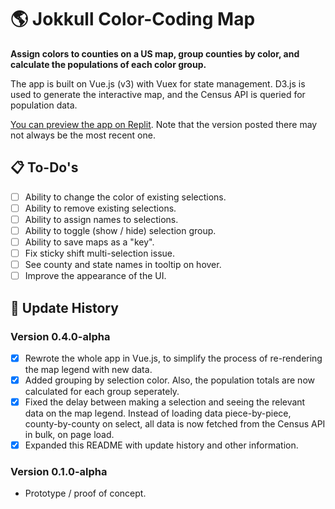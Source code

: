 :earth_americas: Jokkull Color-Coding Map
========================

**Assign colors to counties on a US map, group counties by color, and calculate the populations of each color group.**

The app is built on Vue.js (v3) with Vuex for state management. D3.js is used to generate the interactive map, and the Census API is queried for population data.

[You can preview the app on Replit](https://replit.com/join/tyghgmriur-metaaxiom). Note that the version posted there may not always be the most recent one.

## :clipboard: To-Do's

* [ ] Ability to change the color of existing selections.
* [ ] Ability to remove existing selections.
* [ ] Ability to assign names to selections.
* [ ] Ability to toggle (show / hide) selection group.
* [ ] Ability to save maps as a "key".
* [ ] Fix sticky shift multi-selection issue.
* [ ] See county and state names in tooltip on hover.
* [ ] Improve the appearance of the UI.

## :date: Update History

### Version 0.4.0-alpha

* [x] Rewrote the whole app in Vue.js, to simplify the process of re-rendering the map legend with new data.
* [x] Added grouping by selection color. Also, the population totals are now calculated for each group seperately.
* [x] Fixed the delay between making a selection and seeing the relevant data on the map legend. Instead of loading data piece-by-piece, county-by-county on select, all data is now fetched from the Census API in bulk, on page load.
* [x] Expanded this README with update history and other information.

### Version 0.1.0-alpha

* Prototype / proof of concept.